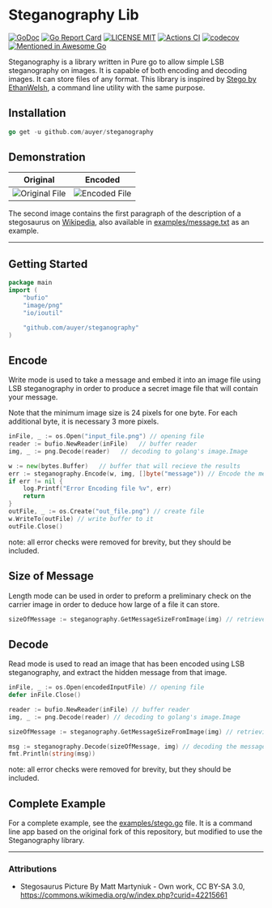 # Steganography Lib

[![GoDoc](https://godoc.org/github.com/golang/gddo?status.svg)](http://godoc.org/github.com/auyer/steganography)
[![Go Report Card](https://goreportcard.com/badge/github.com/auyer/steganography)](https://goreportcard.com/report/github.com/auyer/steganography)
[![LICENSE MIT](https://img.shields.io/badge/license-MIT-brightgreen.svg)](https://img.shields.io/badge/license-MIT-brightgreen.svg)
[![Actions CI](https://github.com/auyer/steganography/actions/workflows/test.yaml/badge.svg)](https://github.com/auyer/steganography/actions)
[![codecov](https://codecov.io/gh/auyer/steganography/branch/master/graph/badge.svg)](https://codecov.io/gh/auyer/steganography)
[![Mentioned in Awesome Go](https://awesome.re/mentioned-badge.svg)](https://github.com/avelino/awesome-go) 

Steganography is a library written in Pure go to allow simple LSB steganography on images. It is capable of both encoding and decoding images. It can store files of any format.
This library is inspired by [Stego by EthanWelsh](https://github.com/EthanWelsh/Stego), a command line utility with the same purpose.

## Installation
```go
go get -u github.com/auyer/steganography
```

## Demonstration

| Original              |Encoded           |
| -------------------- | ------------------|
| ![Original File](examples/stegosaurus.png)  | ![Encoded File](examples/encoded_stegosaurus.png)

The second image contains the first paragraph of the description of a stegosaurus on [Wikipedia](https://en.wikipedia.org/wiki/Stegosaurus), also available in [examples/message.txt](https://raw.githubusercontent.com/auyer/steganography/master/examples/message.txt) as an example.

------
Getting Started
------
```go
package main
import (
    "bufio"
    "image/png"
    "io/ioutil"

    "github.com/auyer/steganography"
)
```

Encode
------
Write mode is used to take a message and embed it into an image file using LSB steganography in order to produce a secret image file that will contain your message.

Note that the minimum image size is 24 pixels for one byte. For each additional byte, it is necessary 3 more pixels.

```go
inFile, _ := os.Open("input_file.png") // opening file
reader := bufio.NewReader(inFile)   // buffer reader 
img, _ := png.Decode(reader)   // decoding to golang's image.Image

w := new(bytes.Buffer)   // buffer that will recieve the results
err := steganography.Encode(w, img, []byte("message")) // Encode the message into the image
if err != nil {
    log.Printf("Error Encoding file %v", err)
    return
}
outFile, _ := os.Create("out_file.png") // create file
w.WriteTo(outFile) // write buffer to it
outFile.Close()
```
note: all error checks were removed for brevity, but they should be included.

Size of Message
------
Length mode can be used in order to preform a preliminary check on the carrier image in order to deduce how large of a file it can store.

```go
sizeOfMessage := steganography.GetMessageSizeFromImage(img) // retrieves the size of the encoded message
```

Decode
-----
Read mode is used to read an image that has been encoded using LSB steganography, and extract the hidden message from that image.

```go
inFile, _ := os.Open(encodedInputFile) // opening file
defer inFile.Close()

reader := bufio.NewReader(inFile) // buffer reader 
img, _ := png.Decode(reader) // decoding to golang's image.Image

sizeOfMessage := steganography.GetMessageSizeFromImage(img) // retrieving message size to decode in the next line

msg := steganography.Decode(sizeOfMessage, img) // decoding the message from the file
fmt.Println(string(msg))

```
note: all error checks were removed for brevity, but they should be included.

Complete Example
------
For a complete example, see the [examples/stego.go](examples/stego.go) file. It is a command line app based on the original fork of this repository, but modified to use the Steganography library.

-----
### Attributions
 - Stegosaurus Picture By Matt Martyniuk - Own work, CC BY-SA 3.0, https://commons.wikimedia.org/w/index.php?curid=42215661
